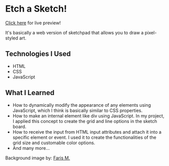 # Etch a Sketch!

[Click here](https://lemonice888.github.io/etch-a-sketch) for live preview!

It's basically a web version of sketchpad that allows you to draw a pixel-styled art.

## Technologies I Used
* HTML
* CSS
* JavaScript

## What I Learned
* How to dynamically modify the appearance of any elements using JavaScript, which I think is basically similar to CSS properties.
* How to make an internal element like div using JavaScript. In my project, I applied this concept to create the grid and line options in the sketch board.
* How to receive the input from HTML input attributes and attach it into a specific element or event. I used it to create the functionalities of the grid size and customable color options.
* And many more...

Background image by: [Faris M.](https://unsplash.com/photos/GyzwmohTbaQ)
